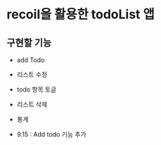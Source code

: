 # recoil을 활용한 todoList 앱

## 구현할 기능

-   add Todo
-   리스트 수정
-   todo 항목 토글
-   리스트 삭제
-   통계

-   9.15 : Add todo 기능 추가
